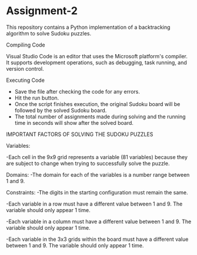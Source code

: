 # Assignment-2

This repository contains a Python implementation of a backtracking algorithm to solve Sudoku puzzles.

Compiling Code

Visual Studio Code is an editor that uses the Microsoft platform's compiler. It supports development operations, such as debugging, task running, and version control.

Executing Code
- Save the file after checking the code for any errors.
- Hit the run button.
- Once the script finishes execution, the original Sudoku board will be followed by the solved Sudoku board.
- The total number of assignments made during solving and the running time in seconds will show after the solved board.

IMPORTANT FACTORS OF SOLVING THE SUDOKU PUZZLES

Variables:

-Each cell in the 9x9 grid represents a variable (81 variables) because they are subject to change when trying to successfully solve the puzzle. 

Domains:
-The domain for each of the variables is a number range between 1 and 9. 

Constraints: 
-The digits in the starting configuration must remain the same.

-Each variable in a row must have a different value between 1 and 9. The variable should only appear 1 time.

-Each variable in a column must have a different value between 1 and 9. The variable should only appear 1 time.

-Each variable in the 3x3 grids within the board must have a different value between 1 and 9. The variable should only appear 1 time.
